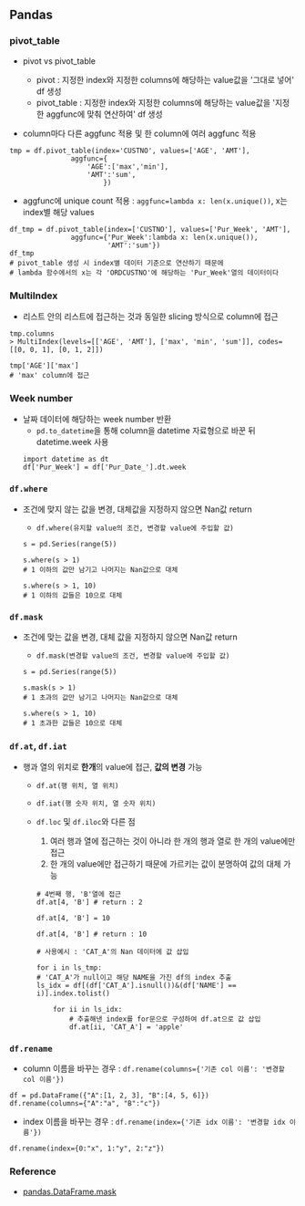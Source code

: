 ## Pandas

### pivot_table

- pivot vs pivot_table

  - pivot : 지정한 index와 지정한 columns에 해당하는 value값을 '그대로 넣어' df 생성
  - pivot_table : 지정한 index와 지정한 columns에 해당하는 value값을 '지정한 aggfunc에 맞춰 연산하여' df 생성

- column마다 다른 aggfunc 적용 및 한 column에 여러 aggfunc 적용

```
tmp = df.pivot_table(index='CUSTNO', values=['AGE', 'AMT'],
               aggfunc={
                   'AGE':['max','min'],
                   'AMT':'sum',
                       })
```

- aggfunc에 unique count 적용 : `aggfunc=lambda x: len(x.unique())`, x는 index별 해당 values

```
df_tmp = df.pivot_table(index=['CUSTNO'], values=['Pur_Week', 'AMT'],
               aggfunc={'Pur_Week':lambda x: len(x.unique()),
                        'AMT':'sum'})
df_tmp
# pivot_table 생성 시 index별 데이터 기준으로 연산하기 때문에
# lambda 함수에서의 x는 각 'ORDCUSTNO'에 해당하는 'Pur_Week'열의 데이터이다
```

### MultiIndex

- 리스트 안의 리스트에 접근하는 것과 동일한 slicing 방식으로 column에 접근

```
tmp.columns
> MultiIndex(levels=[['AGE', 'AMT'], ['max', 'min', 'sum']], codes=[[0, 0, 1], [0, 1, 2]])

tmp['AGE']['max']
# 'max' column에 접근
```

### Week number

- 날짜 데이터에 해당하는 week number 반환
  - `pd.to_datetime`을 통해 column을 datetime 자료형으로 바꾼 뒤 datetime.week 사용
  ```
  import datetime as dt
  df['Pur_Week'] = df['Pur_Date_'].dt.week
  ```

### `df.where`

- 조건에 맞지 않는 값을 변경, 대체값을 지정하지 않으면 Nan값 return

  - `df.where(유지할 value의 조건, 변경할 value에 주입할 값)`

  ```
  s = pd.Series(range(5))

  s.where(s > 1)
  # 1 이하의 값만 남기고 나머지는 Nan값으로 대체

  s.where(s > 1, 10)
  # 1 이하의 값들은 10으로 대체
  ```

### `df.mask`

- 조건에 맞는 값을 변경, 대체 값을 지정하지 않으면 Nan값 return

  - `df.mask(변경할 value의 조건, 변경할 value에 주입할 값)`

  ```
  s = pd.Series(range(5))

  s.mask(s > 1)
  # 1 초과의 값만 남기고 나머지는 Nan값으로 대체

  s.where(s > 1, 10)
  # 1 초과한 값들은 10으로 대체
  ```

### `df.at`, `df.iat`

- 행과 열의 위치로 **한개**의 value에 접근, **값의 변경** 가능

  - `df.at(행 위치, 열 위치)`
  - `df.iat(행 숫자 위치, 열 숫자 위치)`
  - `df.loc` 및 `df.iloc`와 다른 점

    1. 여러 행과 열에 접근하는 것이 아니라 한 개의 행과 열로 한 개의 value에만 접근
    1. 한 개의 value에만 접근하기 때문에 가르키는 값이 분명하여 값의 대체 가능

    ```
    # 4번째 행, 'B'열에 접근
    df.at[4, 'B'] # return : 2

    df.at[4, 'B'] = 10

    df.at[4, 'B'] # return : 10

    # 사용예시 : 'CAT_A'의 Nan 데이터에 값 삽입

    for i in ls_tmp:
    # 'CAT_A'가 null이고 해당 NAME을 가진 df의 index 추출
    ls_idx = df[(df['CAT_A'].isnull())&(df['NAME'] == i)].index.tolist()

        for ii in ls_idx:
            # 추출해낸 index를 for문으로 구성하여 df.at으로 값 삽입
            df.at[ii, 'CAT_A'] = 'apple'
    ```

### `df.rename`

- column 이름을 바꾸는 경우 : `df.rename(columns={'기존 col 이름': '변경할 col 이름'})`

```
df = pd.DataFrame({"A":[1, 2, 3], "B":[4, 5, 6]})
df.rename(columns={"A":"a", "B":"c"})
```

- index 이름을 바꾸는 경우 : `df.rename(index={'기존 idx 이름': '변경할 idx 이름'})`

```
df.rename(index={0:"x", 1:"y", 2:"z"})
```

### Reference

- [pandas.DataFrame.mask](https://pandas.pydata.org/pandas-docs/stable/reference/api/pandas.DataFrame.mask.html#pandas.DataFrame.mask)
